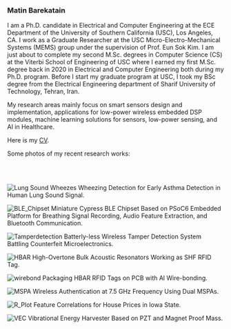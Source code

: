 






### Matin Barekatain

<!--
**matinak95/matinak95** is a ✨ _special_ ✨ repository because its `README.md` (this file) appears on your GitHub profile.

Here are some ideas to get you started:

- 🔭 I’m currently working on ...
- 🌱 I’m currently learning ...
- 👯 I’m looking to collaborate on ...
- 🤔 I’m looking for help with ...
- 💬 Ask me about ...
- 📫 How to reach me: ...
- 😄 Pronouns: ...
- ⚡ Fun fact: ...
-->


I am a Ph.D. candidate in Electrical and Computer Engineering at the ECE Department of the University of Southern California (USC), Los Angeles, CA. 
I work as a Graduate Researcher at the USC Micro-Electro-Mechanical Systems (MEMS) group under the supervision of Prof. Eun Sok Kim. I am just about to complete my second M.Sc. degrees in Computer Science (CS) at the Viterbi School of Engineering of USC where I earned my first M.Sc. degree back in 2020 in Electrical and Computer Engineering both during my Ph.D. program. Before I start my graduate program at USC, I took my BSc degree from the Electrical Engineering department of Sharif University of Technology, Tehran, Iran.

My research areas mainly focus on smart sensors design and implementation, applications for low-power wireless embedded DSP modules, machine learning solutions for sensors, low-power sensing, and AI in Healthcare.

Here is my [CV](Matin_Barekatain_CV.pdf).

Some photos of my recent research works:

<br/><br/>

![Lung Sound Wheezes](melSpec_pos_vs_neg_2022-03-10_18_44_01.348300_dpi300.png)
Wheezing Detection for Early Asthma Detection in Human Lung Sound Signal.

![BLE_Chipset](Cypress.jpg)
Miniature Cypress BLE Chipset Based on PSoC6 Embedded Platform for Breathing Signal Recording, Audio Feature Extraction, and Bluetooth Communication.

![Tamperdetection](Wireless.png)
Batterly-less Wireless Tamper Detection System Battling Counterfeit Microelectronics.


![HBAR](HBAR.jpg)
High-Overtone Bulk Acoustic Resonators Working as SHF RFID Tag.

![wirebond](wire-bond.jpg)
Packaging HBAR RFID Tags on PCB with Al Wire-bonding.


![MSPA](wireless_Setup.png)
Wireless Authentication at 7.5 GHz Frequency Using Dual MSPAs.


![R_Plot](R_Plot.png)
Feature Correlations for House Prices in Iowa State.

![VEC](VEC.jpg)
Vibrational Energy Harvester Based on PZT and Magnet Proof Mass.


